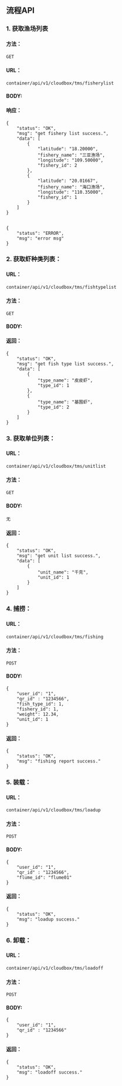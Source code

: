 ## 流程API

### 1. 获取渔场列表

#### 方法：
 
`GET`

#### URL：

`container/api/v1/cloudbox/tms/fisherylist`

#### BODY:



#### 响应：

```
{
    "status": "OK",
    "msg": "get fishery list success.",
    "data": [
        {
            "latitude": "18.20000",
            "fishery_name": "三亚渔场",
            "longitude": "109.50000",
            "fishery_id": 2
        },
        {
            "latitude": "20.01667",
            "fishery_name": "海口渔场",
            "longitude": "110.35000",
            "fishery_id": 1
        }
    ]
}


```

```
{
    "status": "ERROR",
    "msg": "error msg"
}
```

### 2. 获取虾种类列表：

#### URL：

`container/api/v1/cloudbox/tms/fishtypelist`

#### 方法： 

`GET`

#### BODY:

 
#### 返回：

```
{
    "status": "OK",
    "msg": "get fish type list success.",
    "data": [
        {
            "type_name": "皮皮虾",
            "type_id": 1
        },
        {
            "type_name": "基围虾",
            "type_id": 2
        }
    ]
}
```


### 3. 获取单位列表：

#### URL： 

`container/api/v1/cloudbox/tms/unitlist`

#### 方法： 

`GET`

#### BODY:

`无`

#### 返回：
```
{
    "status": "OK",
    "msg": "get unit list success.",
    "data": [
        {
            "unit_name": "千克",
            "unit_id": 1
        }
    ]
}
```


### 4. 捕捞：

#### URL：

`container/api/v1/cloudbox/tms/fishing`

#### 方法： 

`POST`

#### BODY:

```
{
    "user_id": "1",
	"qr_id" : "1234566",
    "fish_type_id": 1,
    "fishery_id": 1,
    "weight": 12.34,
    "unit_id": 1
}
```
 
#### 返回：

```
{
    "status": "OK",
    "msg": "fishing report success."
}
```

### 5. 装载：

#### URL：

`container/api/v1/cloudbox/tms/loadup`

#### 方法： 

`POST`

#### BODY:

```
{
    "user_id": "1",
	"qr_id" : "1234566",
    "flume_id": "﻿flume01"
}
```
 
#### 返回：

```
{
    "status": "OK",
    "msg": "loadup success."
}
```


### 6. 卸载：

#### URL：

`container/api/v1/cloudbox/tms/loadoff`

#### 方法： 

`POST`

#### BODY:

```
{
    "user_id": "1",
	"qr_id" : "1234566"
}
```
 
#### 返回：

```
{
    "status": "OK",
    "msg": "loadoff success."
}
```
